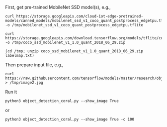 First, get pre-trained MobileNet SSD model(s), e.g.,
```
curl https://storage.googleapis.com/cloud-iot-edge-pretrained-models/canned_models/mobilenet_ssd_v1_coco_quant_postprocess_edgetpu.tflite -o /tmp/mobilenet_ssd_v1_coco_quant_postprocess_edgetpu.tflite

curl https://storage.googleapis.com/download.tensorflow.org/models/tflite/coco_ssd_mobilenet_v1_1.0_quant_2018_06_29.zip -o /tmp/coco_ssd_mobilenet_v1_1.0_quant_2018_06_29.zip

(cd /tmp; unzip coco_ssd_mobilenet_v1_1.0_quant_2018_06_29.zip labelmap.txt)

```

Then prepare input file, e.g.,
```
curl https://raw.githubusercontent.com/tensorflow/models/master/research/object_detection/test_images/image2.jpg > /tmp/image2.jpg
```


Run it

```
python3 object_detection_coral.py --show_image True
```
or
```
python3 object_detection_coral.py --show_image True -c 100
```

